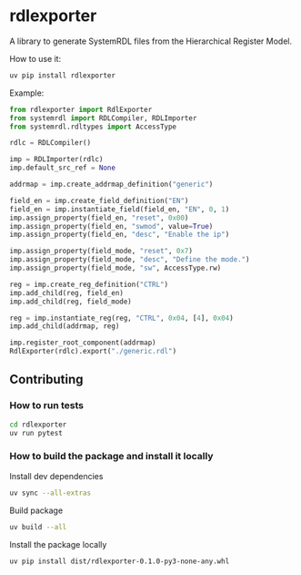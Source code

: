 # rdlexporter
<!--
# SPDX-FileCopyrightText: lowRISC contributors.
# SPDX-License-Identifier: Apache-2.0
-->

A library to generate SystemRDL files from the Hierarchical Register Model.

How to use it: 
```sh
uv pip install rdlexporter
```
Example:
```python
from rdlexporter import RdlExporter
from systemrdl import RDLCompiler, RDLImporter
from systemrdl.rdltypes import AccessType

rdlc = RDLCompiler()

imp = RDLImporter(rdlc)
imp.default_src_ref = None

addrmap = imp.create_addrmap_definition("generic")

field_en = imp.create_field_definition("EN")
field_en = imp.instantiate_field(field_en, "EN", 0, 1)
imp.assign_property(field_en, "reset", 0x00)
imp.assign_property(field_en, "swmod", value=True)
imp.assign_property(field_en, "desc", "Enable the ip")

imp.assign_property(field_mode, "reset", 0x7)
imp.assign_property(field_mode, "desc", "Define the mode.")
imp.assign_property(field_mode, "sw", AccessType.rw)

reg = imp.create_reg_definition("CTRL")
imp.add_child(reg, field_en)
imp.add_child(reg, field_mode)

reg = imp.instantiate_reg(reg, "CTRL", 0x04, [4], 0x04)
imp.add_child(addrmap, reg)

imp.register_root_component(addrmap)
RdlExporter(rdlc).export("./generic.rdl")
```

## Contributing
### How to run tests
```sh
cd rdlexporter
uv run pytest
```

### How to build the package and install it locally
Install dev dependencies
```sh
uv sync --all-extras 
```
Build package
```sh
uv build --all
```
Install the package locally
```sh
uv pip install dist/rdlexporter-0.1.0-py3-none-any.whl
```
